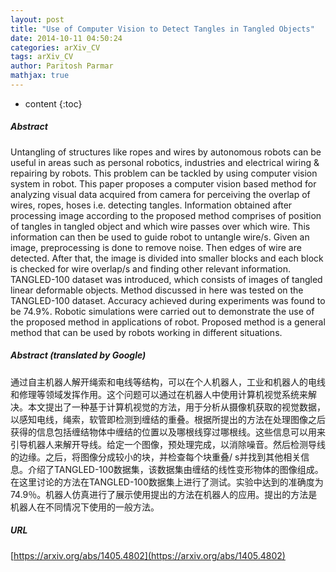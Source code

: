 ```yaml
---
layout: post
title: "Use of Computer Vision to Detect Tangles in Tangled Objects"
date: 2014-10-11 04:50:24
categories: arXiv_CV
tags: arXiv_CV
author: Paritosh Parmar
mathjax: true
---
```


* content
{:toc}

##### Abstract
Untangling of structures like ropes and wires by autonomous robots can be useful in areas such as personal robotics, industries and electrical wiring & repairing by robots. This problem can be tackled by using computer vision system in robot. This paper proposes a computer vision based method for analyzing visual data acquired from camera for perceiving the overlap of wires, ropes, hoses i.e. detecting tangles. Information obtained after processing image according to the proposed method comprises of position of tangles in tangled object and which wire passes over which wire. This information can then be used to guide robot to untangle wire/s. Given an image, preprocessing is done to remove noise. Then edges of wire are detected. After that, the image is divided into smaller blocks and each block is checked for wire overlap/s and finding other relevant information. TANGLED-100 dataset was introduced, which consists of images of tangled linear deformable objects. Method discussed in here was tested on the TANGLED-100 dataset. Accuracy achieved during experiments was found to be 74.9%. Robotic simulations were carried out to demonstrate the use of the proposed method in applications of robot. Proposed method is a general method that can be used by robots working in different situations.

##### Abstract (translated by Google)
通过自主机器人解开绳索和电线等结构，可以在个人机器人，工业和机器人的电线和修理等领域发挥作用。这个问题可以通过在机器人中使用计算机视觉系统来解决。本文提出了一种基于计算机视觉的方法，用于分析从摄像机获取的视觉数据，以感知电线，绳索，软管即检测到缠结的重叠。根据所提出的方法在处理图像之后获得的信息包括缠结物体中缠结的位置以及哪根线穿过哪根线。这些信息可以用来引导机器人来解开导线。给定一个图像，预处理完成，以消除噪音。然后检测导线的边缘。之后，将图像分成较小的块，并检查每个块重叠/ s并找到其他相关信息。介绍了TANGLED-100数据集，该数据集由缠结的线性变形物体的图像组成。在这里讨论的方法在TANGLED-100数据集上进行了测试。实验中达到的准确度为74.9％。机器人仿真进行了展示使用提出的方法在机器人的应用。提出的方法是机器人在不同情况下使用的一般方法。

##### URL
[https://arxiv.org/abs/1405.4802](https://arxiv.org/abs/1405.4802)


